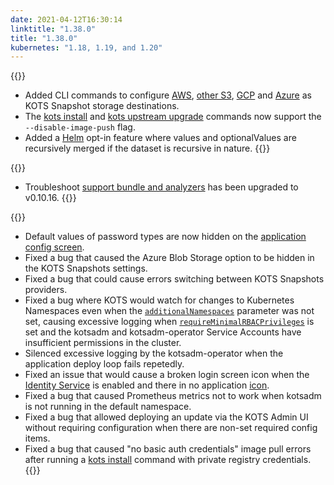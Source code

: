 ```yaml
---
date: 2021-04-12T16:30:14
linktitle: "1.38.0"
title: "1.38.0"
kubernetes: "1.18, 1.19, and 1.20"
---
```

{{<features>}}
* Added CLI commands to configure [AWS](/kots-cli/velero/configure-aws-s3/), [other S3](/kots-cli/velero/configure-other-s3/), [GCP](/kots-cli/velero/configure-gcp/) and [Azure](/kots-cli/velero/configure-azure/) as KOTS Snapshot storage destinations.
* The [kots install](/kots-cli/install/) and [kots upstream upgrade](/kots-cli/upstream/) commands now support the `--disable-image-push` flag.
* Added a [Helm](/vendor/replicated-helm/optional-value-keys/) opt-in feature where values and optionalValues are recursively merged if the dataset is recursive in nature. 
{{</features>}}

{{<changes>}}
* Troubleshoot [support bundle and analyzers](/kotsadm/troubleshooting/support-bundle/) has been upgraded to v0.10.16.
{{</changes>}}

{{<fixes>}}
* Default values of password types are now hidden on the [application config screen](/kotsadm/installing/online-install/#config-screen). 
* Fixed a bug that caused the Azure Blob Storage option to be hidden in the KOTS Snapshots settings.
* Fixed a bug that could cause errors switching between KOTS Snapshots providers.
* Fixed a bug where KOTS would watch for changes to Kubernetes Namespaces even when the [`additionalNamespaces`](https://kots.io/reference/v1beta1/application/#additionalnamespaces) parameter was not set, causing excessive logging when [`requireMinimalRBACPrivileges`](https://kots.io/reference/v1beta1/application/#requireminimalrbacprivileges) is set and the kotsadm and kotsadm-operator Service Accounts have insufficient permissions in the cluster.
* Silenced excessive logging by the kotsadm-operator when the application deploy loop fails repetedly.
* Fixed an issue that would cause a broken login screen icon when the [Identity Service](https://kots.io/vendor/identity-service/configuring-identity-service/) is enabled and there in no application [icon](https://kots.io/reference/v1beta1/application/#icon).
* Fixed a bug that caused Prometheus metrics not to work when kotsadm is not running in the default namespace.
* Fixed a bug that allowed deploying an update via the KOTS Admin UI without requiring configuration when there are non-set required config items.
* Fixed a bug that caused "no basic auth credentials" image pull errors after running a [kots install](/kots-cli/install/) command with private registry credentials.
{{</fixes>}}

